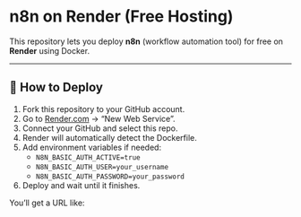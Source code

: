 # n8n on Render (Free Hosting)

This repository lets you deploy **n8n** (workflow automation tool) for free on **Render** using Docker.

---

## 🚀 How to Deploy

1. Fork this repository to your GitHub account.
2. Go to [Render.com](https://render.com) → “New Web Service”.
3. Connect your GitHub and select this repo.
4. Render will automatically detect the Dockerfile.
5. Add environment variables if needed:
   - `N8N_BASIC_AUTH_ACTIVE=true`
   - `N8N_BASIC_AUTH_USER=your_username`
   - `N8N_BASIC_AUTH_PASSWORD=your_password`
6. Deploy and wait until it finishes.

You’ll get a URL like:

